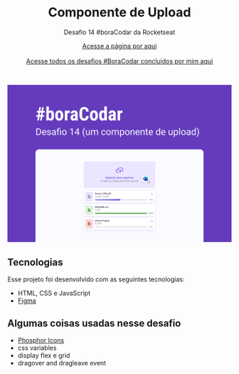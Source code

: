 <h1 align="center">Componente de Upload</h1>

<p align="center">Desafio 14 #boraCodar da Rocketseat</p>

<p align="center">
    <a href="https://lucasregisdemoraes.github.io/boracodar/challenges/componente-de-upload">Acesse a página por aqui</a>
    <br>
    <br>
    <a href="https://lucasregisdemoraes.github.io/boracodar">Acesse todos os desafios #BoraCodar concluidos por mim aqui</a>
</p>

<br>

<p align="center">
    <img src="../../previews/componente-de-upload.jpg">
</p>

## Tecnologias

Esse projeto foi desenvolvido com as seguintes tecnologias:

- HTML, CSS e JavaScript
- [Figma](https://www.figma.com)

## Algumas coisas usadas nesse desafio

- [Phosphor Icons](https://phosphoricons.com/)
- css variables
- display flex e grid
- dragover and dragleave event